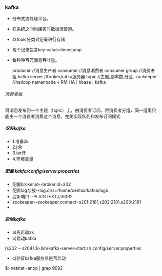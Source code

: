 ### kafka
- 分布式流处理平台。
- 在系统之间构建实时数据流管道。
- 以topic分类对记录进行存储
- 每个记录包含key-value+timestamp
- 每秒钟百万消息吞吐量。


	producer			//消息生产者
	consumer			//消息消费者
	consumer group		//消费者组
	kafka server		//broker,kafka服务器
	topic				//主题,副本数,分区.
	zookeeper			//hadoop namenoade + RM HA | hbase | kafka
	
	
###### 消费者组
将消息发布到一个主题（topic）上，由消费者订阅，将消费者分组，同一组里只能由一个消费者消费这个消息，完美实现队列和发布订阅模式 

##### 安装kafka
- 1.准备zk
- 2.jdk
- 3.tar开
- 4.环境变量

##### 配置 kakfa/config/server.properties
- 配置broker.id--broker.id=202
- 配置log存放--log.dirs=/home/centos/kafka/logs
- 监听端口--PLAINTEXT://:9092
- zookeeper--zookeeper.connect=s201:2181,s202:2181,s203:2181
- 
##### 启动kafka
- a)先启动zk
- b)启动kafka

 [s202 ~ s204]
			$>bin/kafka-server-start.sh config/server.properties
- c)验证kafka服务器是否启动

$>netstat -anop | grep 9092
	



